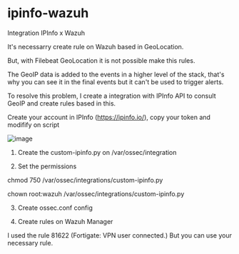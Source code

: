 # ipinfo-wazuh
Integration IPInfo x Wazuh

It's necessarry create rule on Wazuh based in GeoLocation.

But, with Filebeat GeoLocation it is not possible make this rules.

The GeoIP data is added to the events in a higher level of the stack, that's why you can see it in the final events but it can't be used to trigger alerts.

To resolve this problem, I create a integration with IPInfo API to consult GeoIP and create rules based in this.

Create your account in IPInfo (https://ipinfo.io/), copy your token and modifify on script

![image](https://github.com/marcus-ar/ipinfo-wazuh/assets/87987392/e76900ba-63f9-45c7-b2f6-13c66d1116da)

1) Create the custom-ipinfo.py on /var/ossec/integration

2) Set the permissions 

  chmod 750 /var/ossec/integrations/custom-ipinfo.py

  chown root:wazuh /var/ossec/integrations/custom-ipinfo.py

3) Create ossec.conf config

4) Create rules on Wazuh Manager

I used the rule 81622 (Fortigate: VPN user connected.) But you can use your necessary rule.



